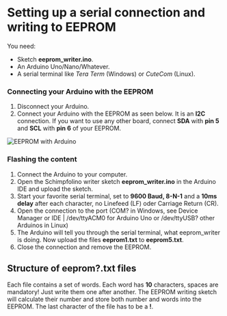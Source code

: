 # Setting up a serial connection and writing to EEPROM

You need:  
* Sketch **eeprom_writer.ino**.
* An Arduino Uno/Nano/Whatever.
* A serial terminal like *Tera Term* (Windows) or *CuteCom* (Linux).

### Connecting your Arduino with the EEPROM

1. Disconnect your Arduino.
2. Connect your Arduino with the EEPROM as seen below. It is an **I2C** connection. If you want to use any other board, connect **SDA** with **pin 5** and **SCL** with **pin 6** of your EEPROM.
   
![EEPROM with Arduino](https://www.nikolairadke.de/schimpfolino/eeprom_verbinden.jpg)

### Flashing the content

1. Connect the Arduino to your computer.  
2. Open the Schimpfolino writer sketch **eeprom_writer.ino** in the Arduino IDE and upload the sketch. 
3. Start your favorite serial terminal, set to **9600 Baud, 8-N-1** and a **10ms delay** after each character, no Linefeed (LF) oder Carriage Return (CR). 
4. Open the connection to the port (COM? in Windows, see Device Manager or IDE | /dev/ttyACM0 for Arduino Uno or /dev/ttyUSB? other Arduinos in Linux)
5. The Arduino will tell you through the serial terminal, what eeprom_writer is doing. Now upload the files **eeprom1.txt** to **eeprom5.txt**.
6. Close the connection and remove the EEPROM.
  
## Structure of eeprom?.txt files

Each file contains a set of words. Each word has **10** characters, spaces are mandatory! Just write them one after another. The EEPROM writing sketch will calculate their number and store both number and words into the EEPROM. The last character of the file has to be a **!**.



